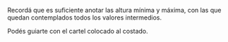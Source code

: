 Recordá que es suficiente anotar las altura mínima y máxima, con las que quedan contemplados todos los valores intermedios. 

Podés guiarte con el cartel colocado al costado. 
